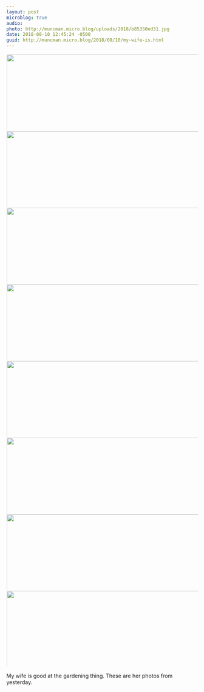 ```yaml
---
layout: post
microblog: true
audio: 
photo: http://muncman.micro.blog/uploads/2018/b85350ed31.jpg
date: 2018-08-10 12:45:24 -0500
guid: http://muncman.micro.blog/2018/08/10/my-wife-is.html
---
```



<a href="http://muncman.micro.blog/uploads/2018/495ae2b58f.jpg"><img src="http://muncman.micro.blog/uploads/2018/495ae2b58f.jpg" width="600" height="600" style="display: inline-block; max-height: 200px; width: auto; padding: 1px;" class="sunlit_image" /></a><a href="http://muncman.micro.blog/uploads/2018/7b202ea7b1.jpg"><img src="http://muncman.micro.blog/uploads/2018/7b202ea7b1.jpg" width="450" height="600" style="display: inline-block; max-height: 200px; width: auto; padding: 1px;" class="sunlit_image" /></a><a href="http://muncman.micro.blog/uploads/2018/a6b0a87754.jpg"><img src="http://muncman.micro.blog/uploads/2018/a6b0a87754.jpg" width="450" height="600" style="display: inline-block; max-height: 200px; width: auto; padding: 1px;" class="sunlit_image" /></a><a href="http://muncman.micro.blog/uploads/2018/152762d816.jpg"><img src="http://muncman.micro.blog/uploads/2018/152762d816.jpg" width="600" height="600" style="display: inline-block; max-height: 200px; width: auto; padding: 1px;" class="sunlit_image" /></a><a href="http://muncman.micro.blog/uploads/2018/72a0265810.jpg"><img src="http://muncman.micro.blog/uploads/2018/72a0265810.jpg" width="600" height="600" style="display: inline-block; max-height: 200px; width: auto; padding: 1px;" class="sunlit_image" /></a><a href="http://muncman.micro.blog/uploads/2018/c5a35db031.jpg"><img src="http://muncman.micro.blog/uploads/2018/c5a35db031.jpg" width="600" height="600" style="display: inline-block; max-height: 200px; width: auto; padding: 1px;" class="sunlit_image" /></a><a href="http://muncman.micro.blog/uploads/2018/14402f3874.jpg"><img src="http://muncman.micro.blog/uploads/2018/14402f3874.jpg" width="600" height="600" style="display: inline-block; max-height: 200px; width: auto; padding: 1px;" class="sunlit_image" /></a><a href="http://muncman.micro.blog/uploads/2018/b85350ed31.jpg"><img src="http://muncman.micro.blog/uploads/2018/b85350ed31.jpg" width="600" height="598" style="display: inline-block; max-height: 200px; width: auto; padding: 1px;" class="sunlit_image" /></a>

My wife is good at the gardening thing. These are her photos from yesterday. 

